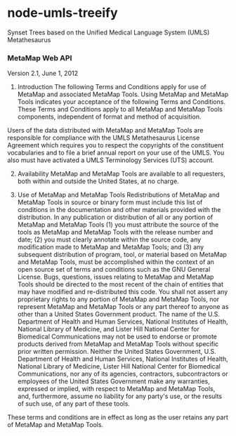 node-umls-treeify
=================

Synset Trees based on the Unified Medical Language System (UMLS) Metathesaurus



### MetaMap Web API
Version 2.1, June 1, 2012

1. Introduction
The following Terms and Conditions apply for use of MetaMap and associated MetaMap Tools. Using MetaMap and MetaMap Tools indicates your acceptance of the following Terms and Conditions. These Terms and Conditions apply to all MetaMap and MetaMap Tools components, independent of format and method of acquisition.

Users of the data distributed with MetaMap and MetaMap Tools are responsible for compliance with the UMLS Metathesaurus License Agreement which requires you to respect the copyrights of the constituent vocabularies and to file a brief annual report on your use of the UMLS. You also must have activated a UMLS Terminology Services (UTS) account.

2. Availability
MetaMap and MetaMap Tools are available to all requesters, both within and outside the United States, at no charge.

3. Use of MetaMap and MetaMap Tools
    Redistributions of MetaMap and MetaMap Tools in source or binary form must include this list of conditions in the documentation and other materials provided with the distribution.
    In any publication or distribution of all or any portion of MetaMap and MetaMap Tools 
(1) you must attribute the source of the tools as MetaMap and MetaMap Tools with the release number and date; 
(2) you must clearly annotate within the source code, any modification made to MetaMap and MetaMap Tools; and 
(3) any subsequent distribution of program, tool, or material based on MetaMap and MetaMap Tools, must be accomplished within the context of an open source set of terms and conditions such as the GNU General License.
    Bugs, questions, issues relating to MetaMap and MetaMap Tools should be directed to the most recent of the chain of entities that may have modified and re-distributed this code.
    You shall not assert any proprietary rights to any portion of MetaMap and MetaMap Tools, nor represent MetaMap and MetaMap Tools or any part thereof to anyone as other than a United States Government product.
    The name of the U.S. Department of Health and Human Services, National Institutes of Health, National Library of Medicine, and Lister Hill National Center for Biomedical Communications may not be used to endorse or promote products derived from MetaMap and MetaMap Tools without specific prior written permission.
    Neither the United States Government, U.S. Department of Health and Human Services, National Institutes of Health, National Library of Medicine, Lister Hill National Center for Biomedical Communications, nor any of its agencies, contractors, subcontractors or employees of the United States Government make any warranties, expressed or implied, with respect to MetaMap and MetaMap Tools, and, furthermore, assume no liability for any party's use, or the results of such use, of any part of these tools.

These terms and conditions are in effect as long as the user retains any part of MetaMap and MetaMap Tools.
